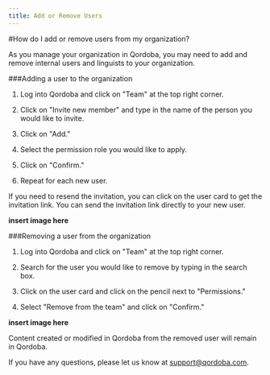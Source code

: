 ```yaml
---
title: Add or Remove Users
---
```


#How do I add or remove users from my organization?

As you manage your organization in Qordoba, you may need to add and remove internal users and linguists to your organization.

###Adding a user to the organization

  1. Log into Qordoba and click on "Team" at the top right corner.

  2. Click on "Invite new member" and type in the name of the person you would like to invite.

  3. Click on "Add."

  4. Select the permission role you would like to apply.

  5. Click on "Confirm."

  6. Repeat for each new user. 

If you need to resend the invitation, you can click on the user card to get the invitation link. You can send the invitation link directly to your new user. 

**insert image here**

###Removing a user from the organization

  1. Log into Qordoba and click on "Team" at the top right corner.

  2. Search for the user you would like to remove by typing in the search box. 

  3. Click on the user card and click on the pencil next to "Permissions."

  4. Select "Remove from the team" and click on "Confirm."

**insert image here**

Content created or modified in Qordoba from the removed user will remain in Qordoba. 

If you have any questions, please let us know at support@qordoba.com.
